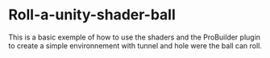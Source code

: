 # Roll-a-unity-shader-ball
This is a basic exemple of how to use the shaders and the ProBuilder plugin to create a simple environnement with tunnel and hole were the ball can roll.

